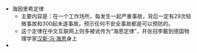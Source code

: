- 海因里希定律
	- 主要内容是：在一个工作场所，每发生一起严重事故，背后一定有29次轻微事故和300起未遂事故。预示任何不安全事故都是可以预防的。
	- 这个定律在中文互联网上则多被讹传为“海恩定律”，并张冠李戴到德国物理学家[汉斯·冯·海恩](https://zh.wikipedia.org/wiki/%E6%B1%89%E6%96%AF%C2%B7%E5%86%AF%C2%B7%E5%A5%A5%E6%B5%B7%E6%81%A9)身上
-